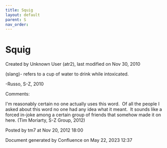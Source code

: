 ```yaml
---
title: Squig
layout: default
parent: S
nav_order:
---
```


# Squig

Created by  Unknown User (atr2), last modified on Nov 30, 2010

(slang)- refers to a cup of water to drink while intoxicated.

-Russo, S-Z, 2010

Comments:

I'm reasonably certain no one actually uses this word.  Of all the people I asked about this word no one had any idea what it meant.  It sounds like a forced in-joke among a certain group of friends that somehow made it on here. (Tim Moriarty, S-Z Group, 2012)

Posted by tm7 at Nov 20, 2012 18:00

Document generated by Confluence on May 22, 2023 12:37


